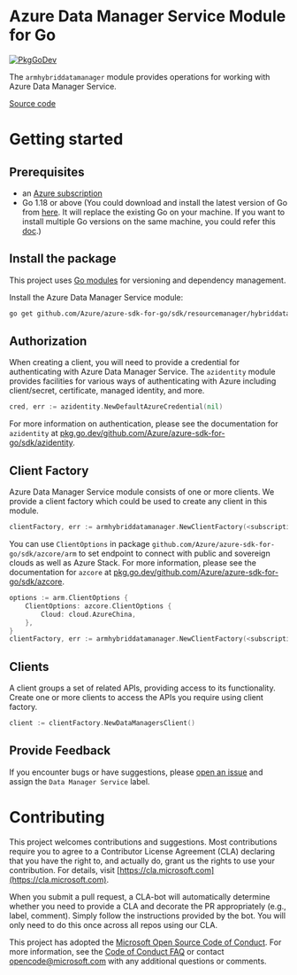 # Azure Data Manager Service Module for Go

[![PkgGoDev](https://pkg.go.dev/badge/github.com/Azure/azure-sdk-for-go/sdk/resourcemanager/hybriddatamanager/armhybriddatamanager)](https://pkg.go.dev/github.com/Azure/azure-sdk-for-go/sdk/resourcemanager/hybriddatamanager/armhybriddatamanager)

The `armhybriddatamanager` module provides operations for working with Azure Data Manager Service.

[Source code](https://github.com/Azure/azure-sdk-for-go/tree/main/sdk/resourcemanager/hybriddatamanager/armhybriddatamanager)

# Getting started

## Prerequisites

- an [Azure subscription](https://azure.microsoft.com/free/)
- Go 1.18 or above (You could download and install the latest version of Go from [here](https://go.dev/doc/install). It will replace the existing Go on your machine. If you want to install multiple Go versions on the same machine, you could refer this [doc](https://go.dev/doc/manage-install).)

## Install the package

This project uses [Go modules](https://github.com/golang/go/wiki/Modules) for versioning and dependency management.

Install the Azure Data Manager Service module:

```sh
go get github.com/Azure/azure-sdk-for-go/sdk/resourcemanager/hybriddatamanager/armhybriddatamanager
```

## Authorization

When creating a client, you will need to provide a credential for authenticating with Azure Data Manager Service.  The `azidentity` module provides facilities for various ways of authenticating with Azure including client/secret, certificate, managed identity, and more.

```go
cred, err := azidentity.NewDefaultAzureCredential(nil)
```

For more information on authentication, please see the documentation for `azidentity` at [pkg.go.dev/github.com/Azure/azure-sdk-for-go/sdk/azidentity](https://pkg.go.dev/github.com/Azure/azure-sdk-for-go/sdk/azidentity).

## Client Factory

Azure Data Manager Service module consists of one or more clients. We provide a client factory which could be used to create any client in this module.

```go
clientFactory, err := armhybriddatamanager.NewClientFactory(<subscription ID>, cred, nil)
```

You can use `ClientOptions` in package `github.com/Azure/azure-sdk-for-go/sdk/azcore/arm` to set endpoint to connect with public and sovereign clouds as well as Azure Stack. For more information, please see the documentation for `azcore` at [pkg.go.dev/github.com/Azure/azure-sdk-for-go/sdk/azcore](https://pkg.go.dev/github.com/Azure/azure-sdk-for-go/sdk/azcore).

```go
options := arm.ClientOptions {
    ClientOptions: azcore.ClientOptions {
        Cloud: cloud.AzureChina,
    },
}
clientFactory, err := armhybriddatamanager.NewClientFactory(<subscription ID>, cred, &options)
```

## Clients

A client groups a set of related APIs, providing access to its functionality.  Create one or more clients to access the APIs you require using client factory.

```go
client := clientFactory.NewDataManagersClient()
```

## Provide Feedback

If you encounter bugs or have suggestions, please
[open an issue](https://github.com/Azure/azure-sdk-for-go/issues) and assign the `Data Manager Service` label.

# Contributing

This project welcomes contributions and suggestions. Most contributions require
you to agree to a Contributor License Agreement (CLA) declaring that you have
the right to, and actually do, grant us the rights to use your contribution.
For details, visit [https://cla.microsoft.com](https://cla.microsoft.com).

When you submit a pull request, a CLA-bot will automatically determine whether
you need to provide a CLA and decorate the PR appropriately (e.g., label,
comment). Simply follow the instructions provided by the bot. You will only
need to do this once across all repos using our CLA.

This project has adopted the
[Microsoft Open Source Code of Conduct](https://opensource.microsoft.com/codeofconduct/).
For more information, see the
[Code of Conduct FAQ](https://opensource.microsoft.com/codeofconduct/faq/)
or contact [opencode@microsoft.com](mailto:opencode@microsoft.com) with any
additional questions or comments.